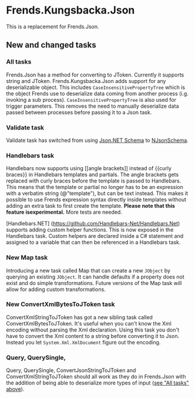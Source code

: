 # Frends.Kungsbacka.Json

This is a replacement for Frends.Json.

## New and changed tasks

### All tasks

Frends.Json has a method for converting to JToken. Currently it supports string and
JToken. Frends.Kungsbacka.Json adds support for any deserializable object. This includes
`CaseInsensitivePropertyTree` which is the object Frends use to deserialize data coming
from another process (i.g. invoking a sub process). `CaseInsensitivePropertyTree` is also
used for trigger parameters. This removes the need to manually deserialize data passed
between processes before passing it to a Json task.

### Validate task

Validate task has switched from using [Json.NET Schema](https://www.newtonsoft.com/jsonschema)
to [NJsonSchema](https://github.com/RicoSuter/NJsonSchema).

### Handlebars task

Handlebars now supports using [[angle brackets]] instead of {{curly braces}} in
Handlebars templates and partials. The angle brackets gets replaced with curly braces before
the template is passed to Handlebars. This means that the template or partial no longer has
to be an expression with a verbatim string (@"template"), but can be text instead. This makes
it possible to use Frends expression syntax directly inside templates without
adding an extra task to first create the template. **Please note that this feature isexperimental.**
More tests are needed.

[Handlebars.NET] (https://github.com/Handlebars-Net/Handlebars.Net) supports adding custom helper
functions. This is now exposed in the Handlebars task. Custom helpers are declared inside a C#
statement and assigned to a variable that can then be referenced in a Handlebars task.

### New Map task

Introducing a new task called Map that can create a new `JObject` by querying an existing `JObject`.
It can handle defaults if a property does not exist and do simple transformations. Future versions
of the Map task will allow for adding custom transformations.

### New ConvertXmlBytesToJToken task

ConvertXmlStringToJToken has got a new sibling task called ConvertXmlBytesToJToken. It's
useful when you can't know the Xml encoding without parsing the Xml declaration. Using this
task you don't have to convert the Xml content to a string before converting it to Json.
Instead you let `System.Xml.XmlDocument` figure out the encoding.

### Query, QuerySingle, 

Query, QuerySingle, ConvertJsonStringToJToken and ConvertXmlStringToJToken should all work as
they do in Frends.Json with the addition of being able to deserialize more types of input
([see "All tasks" above](#all-tasks)).
